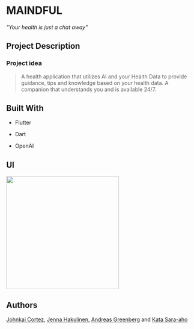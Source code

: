 # MAINDFUL

*"Your health is just a chat away"*

## Project Description

### Project idea
>  A health application that utilizes AI and your Health Data to provide guidance, tips and knowledge based on your health data. A companion that understands you and is available 24/7.

## Built With

- Flutter

- Dart

- OpenAI

## UI

<img src="https://github.com/Johnkai2196/innovation_project/assets/79135621/93df5581-5c4e-4ba7-9cf3-6c61a19d0d4c" width="300">

## Authors

[Johnkai Cortez](https://github.com/Johnkai2196 "Johnkai Cortez"), [Jenna Hakulinen](https://github.com/jennahakulinen "Jenna Hakulinen"), [Andreas Greenberg](https://github.com/AndyGreenie "Andreas Greenberg") and [Kata Sara-aho](https://github.com/kvtvs "Kata Sara-aho")

